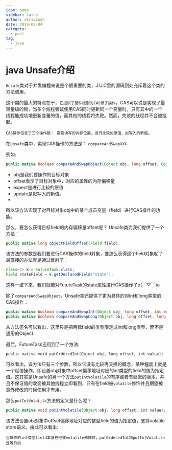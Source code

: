 ```yaml
---
icon: page
sidebar: false
author: xkrivzooh
date: 2019-03-04
category:
  - post
tag:
  - java
---
```


# java Unsafe介绍

`Unsafe`类对于并发编程来说是个很重要的类，J.U.C里的源码到处充斥着这个类的方法调用。

这个类的最大的特点在于，`它提供了硬件级别的CAS原子操作`。CAS可以说是实现了最轻量级的锁，当多个线程尝试使用CAS同时更新同一个变量时，只有其中的一个线程能成功地更新变量的值，而其他的线程将失败。然而，失败的线程并不会被挂起。

`CAS操作包含了三个操作数： 需要读写的内存位置，进行比较的原值，拟写入的新值`。

在`Unsafe`类中，实现CAS操作的方法是： `compareAndSwapXXX`

例如:

```java
public native boolean compareAndSwapObject(Object obj, long offset, Object expect, Object update);
```

- obj是我们要操作的目标对象
- offset表示了目标对象中，对应的属性的内存偏移量
- expect是进行比较的原值
- update是拟写入的新值。
- 
所以该方法实现了对目标对象obj中的某个成员变量（field）进行CAS操作的功能。

那么，要怎么获得目标field的内存偏移量offset呢？ Unsafe类为我们提供了一个方法：

```java
public native long objectFieldOffset(Field field);
```

该方法的参数是我们要进行CAS操作的field对象，要怎么获得这个field对象呢？最直接的办法就是通过反射了：

```java
Class<?> k = FutureTask.class;
Field stateField = k.getDeclaredField("state");
```

这样一波下来，我们就能对FutureTask的state属性进行CAS操作了o(￣▽￣)o

除了`compareAndSwapObject`，Unsafe类还提供了更为具体的对int和long类型的CAS操作：

```java
public native boolean compareAndSwapInt(Object obj, long offset, int expect, int update);
public native boolean compareAndSwapLong(Object obj, long offset, long expect, long update);
```

从方法签名可以看出，这里只是把目标field的类型限定成int和long类型，而不是通用的Object.

最后，FutureTask还用到了一个方法:

```
public native void putOrderedInt(Object obj, long offset, int value);
```

可以看出，该方法只有三个参数，所以它没有比较再交换的概念，某种程度上就是一个赋值操作，即设置obj对象中offset偏移地址对应的int类型的field的值为指定值。这其实是Unsafe的另一个方法`putIntVolatile`的有序或者有延迟的版本，并且不保证值的改变被其他线程立即看到，只有在field被`volatile`修饰并且期望被意外修改的时候使用才有用。

那么`putIntVolatile`方法的定义是什么呢？

```java
public native void putIntVolatile(Object obj, long offset, int value);
```

该方法设置obj对象中offset偏移地址对应的整型field的值为指定值，支持volatile store语义。由此可以看出:

`当操作的int类型field本身已经被volatile修饰时，putOrderedInt和putIntVolatile是等价的`





